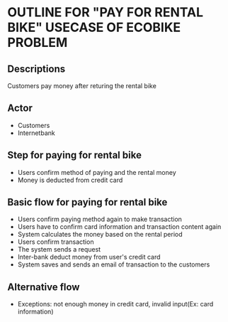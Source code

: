 # OUTLINE FOR "PAY FOR RENTAL BIKE" USECASE OF ECOBIKE PROBLEM

## Descriptions

Customers pay money after returing the rental bike

## Actor

- Customers
- Internetbank

## Step for paying for rental bike

- Users confirm method of paying and the rental money
- Money is deducted from credit card

## Basic flow for paying for rental bike

- Users confirm paying method again to make transaction
- Users have to confirm card information and transaction content again
- System calculates the money based on the rental period
- Users confirm transaction
- The system sends a request
- Inter-bank deduct money from user's credit card
- System saves and sends an email of transaction to the customers

## Alternative flow

- Exceptions: not enough money in credit card, invalid input(Ex: card information)
